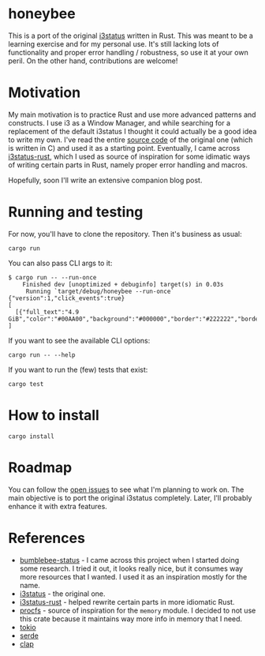 # honeybee
This is a port of the original [i3status](https://github.com/i3/i3status) written in Rust. This was meant to be a learning exercise and for my personal use. It's still lacking lots of functionality and proper error handling / robustness, so use it at your own peril. On the other hand, contributions are welcome!

# Motivation

My main motivation is to practice Rust and use more advanced patterns and constructs. I use i3 as a Window Manager, and while searching for a replacement of the default i3status I thought it could actually be a good idea to write my own. I've read the entire [source code](https://github.com/i3/i3status) of the original one (which is written in C) and used it as a starting point. Eventually, I came across [i3status-rust](https://github.com/greshake/i3status-rust), which I used as source of inspiration for some idimatic ways of writing certain parts in Rust, namely proper error handling and macros.

Hopefully, soon I'll write an extensive companion blog post.

# Running and testing

For now, you'll have to clone the repository. Then it's business as usual:

```shell
cargo run
```

You can also pass CLI args to it:
```
$ cargo run -- --run-once
    Finished dev [unoptimized + debuginfo] target(s) in 0.03s
     Running `target/debug/honeybee --run-once`
{"version":1,"click_events":true}
[
  [{"full_text":"4.9 GiB","color":"#00AA00","background":"#000000","border":"#222222","border_top":1,"border_right":1,"border_bottom":1,"border_left":1,"align":"Left","separator":true,"separator_block_width":9,"markup":"None"}]
]
```

If you want to see the available CLI options:
```shell
cargo run -- --help
```

If you want to run the (few) tests that exist:
```shell
cargo test
```

# How to install

```shell
cargo install
```

# Roadmap

You can follow the [open issues](https://github.com/csixteen/honeybee/issues) to see what I'm planning to work on. The main objective is to port the original i3status completely. Later, I'll probably enhance it with extra features.

# References

- [bumblebee-status](https://github.com/tobi-wan-kenobi/bumblebee-status) - I came across this project when I started doing some research. I tried it out, it looks really nice, but it consumes way more resources that I wanted. I used it as an inspiration mostly for the name.
- [i3status](https://github.com/i3/i3status) - the original one.
- [i3status-rust](https://github.com/greshake/i3status-rust) - helped rewrite certain parts in more idiomatic Rust.
- [procfs](https://github.com/eminence/procfs/blob/master/src/meminfo.rs) - source of inspiration for the `memory` module. I decided to not use this crate because it maintains way more info in memory that I need.
- [tokio](https://tokio.rs/)
- [serde](https://serde.rs/)
- [clap](https://docs.rs/clap/latest/clap/index.html)
